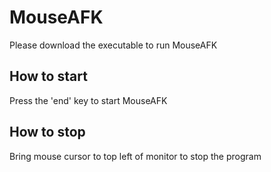 # MouseAFK
Please download the executable to run MouseAFK

## How to start
Press the 'end' key to start MouseAFK

## How to stop
Bring mouse cursor to top left of monitor to stop the program
